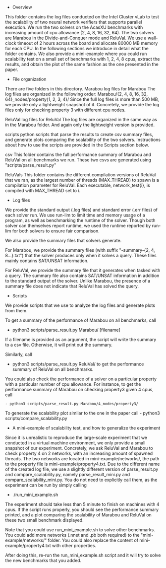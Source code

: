 - Overview

This folder contains the log files conducted on the Intel Cluster vLab to test the 
scalability of two neural network verifiers that supports parallel execution. 
We run the two solvers on the AcasXU benchmarks with increasing amount of cpu 
allowance  (2, 4, 8, 16, 32, 64). The two solvers are Marabou in the Divide-and-Conquer
mode and ReluVal. We use a wall-clock timeout of 2 hours across the board and allocate
80000 MB memory for each CPU.
In the following sections we introduce in detail what the folder contains.
We also provide a mini-example where you could run scalability test on a small set of
benchmarks with 1, 2, 4, 8 cpus, extract the results, and obtain the plot of the same
fashion as the one presented in the paper.

- File organization

There are five folders in this directory.
  Marabou
    log files for Marabou
    The log files are organized in the following order:
     Marabou/{2, 4, 8, 16, 32, 64}_nodes/property{1, 2, 3, 4}/
    Since the full log files is more than 500 MB, we provide only a lightweight snapshot
    of it. Concretely, we provide the log files only for checking property 3 with different
    cpu nodes.
  
  ReluVal
    log files for ReluVal
    The log files are organized in the same way as in the Marabou folder. And again only
    the lightweight version is provided.

  scripts
    python scripts that parse the results to create csv summary files, and generate
    plots comparing the scalability of the two solvers. Instructions about how to use 
    the scripts are provided in the Scripts section below.

  csv
    This folder contains the full performance summary of Marabou and ReluVal on all benchmarks
    we run. These two csvs are generated using "scripts/parse_result.py"

  ReluVals
    This folder contains the different compilation versions of ReluVal that we ran, as the largest
    number of threads (MAX_THREAD) to spawn is a compilation parameter for ReluVal. Each executable,
    network_test{i}, is compiled with MAX_THREAD set to i.

- Log files

We provide the standard output (.log files) and standard error (.err files) of each
solver run. We use run-lim to limit time and memory usage of a program, as well as 
benchmarking the runtime of the solver. Though both solver can themselves report runtime,
we used the runtime reported by run-lim for both solvers to ensure fair comparison.

We also provide the summary files that solvers generate.

For Marabou, we provide the summary files (with suffix "-summary-{2, 4, 8...}.txt") that
the solver produces only when it solves a query. These files mainly contains SAT/UNSAT 
information.

For ReluVal, we provide the summary file that it generates when tasked with a query.
The summary file also contains SAT/UNSAT information in addition to the standard output
of the solver. Unlike Marabou, the presence of a summary file does not indicate that
ReluVal has solved the query.


- Scripts

We provide scripts that we use to analyze the log files and generate plots from them.

To get a summary of the performance of Marabou on all benchmarks, call
   - python3 scripts/parse_result.py Marabou/ [filename]

If a filename is provided as an argument, the script will write the summary to a csv file.
Otherwise, it will print out the summary.

Similarly, call
   - python3 scripts/parse_result.py ReluVal/ 
to get the performance summary of ReluVal on all benchmarks.

You could also check the performance of a solver on a particular property with a particular
number of cpu allowance. For instance, to get the performance summary of Marabou on checking
property3 given 4 cpus, call

    - python3 scripts/parse_result.py Marabou/4_nodes/property3/

To generate the scalability plot similar to the one in the paper call
    - python3 scripts/compare_scalability.py


- A mini-example of scalability test, and how to generalize the experiment

Since it is unrealistic to reproduce the large-scale experiment that we conducted in a virtual
machine environment, we only provide a small snapshot of our experiment.
Concretely, we ask ReluVal and Marabou to check property 4 on 2 networks, with an increasing
amount of spawned threads. The two networks are located in mini-example/networks/, the path to
the property file is mini-example/property4.txt. Due to the different name of the created log file,
we use a slightly different version of parse_result.py and compare_scalability.py, namely
parse_result_mini.py and compare_scalability_mini.py. You do not need to explicitly call them, as
the experiment can be run by simply calling
   - ./run_mini_example.sh

The experiment should take less than 5 minute to finish on machines with 4 cpus.
If the script runs properly, you should see the performance summary printed, and a plot comparing
the scalability of Marabou and ReluVal on these two small benchmark displayed.

Note that you could use run_mini_example.sh to solve other benchmarks.
You could add more networks (.nnet and .pb both required) to the "mini-example/networks/"
folder. You could also replace the content of mini-example/property4.txt with other properties. 

After doing this, re-run the run_mini_example.sh script and it will try to solve the new benchmarks
that you added.
